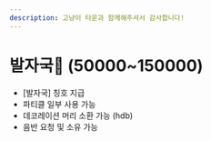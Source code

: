 ```yaml
---
description: 고냥이 타운과 함께해주셔서 감사합니다!
---
```


# 발자국🐾 (50000\~150000)

* \[발자국] 칭호 지급&#x20;
* 파티클 일부 사용 가능&#x20;
* 데코레이션 머리 소환 가능 (hdb)&#x20;
* 음반 요청 및 소유 가능&#x20;
